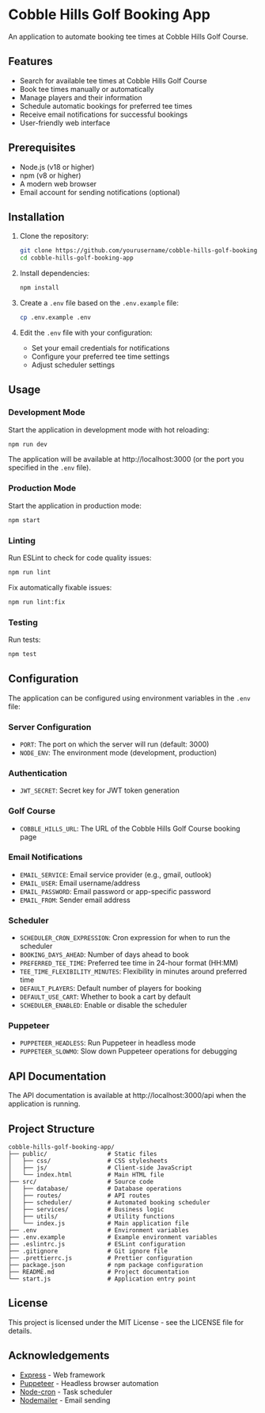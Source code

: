 # Cobble Hills Golf Booking App

An application to automate booking tee times at Cobble Hills Golf Course.

## Features

- Search for available tee times at Cobble Hills Golf Course
- Book tee times manually or automatically
- Manage players and their information
- Schedule automatic bookings for preferred tee times
- Receive email notifications for successful bookings
- User-friendly web interface

## Prerequisites

- Node.js (v18 or higher)
- npm (v8 or higher)
- A modern web browser
- Email account for sending notifications (optional)

## Installation

1. Clone the repository:
   ```bash
   git clone https://github.com/yourusername/cobble-hills-golf-booking-app.git
   cd cobble-hills-golf-booking-app
   ```

2. Install dependencies:
   ```bash
   npm install
   ```

3. Create a `.env` file based on the `.env.example` file:
   ```bash
   cp .env.example .env
   ```

4. Edit the `.env` file with your configuration:
   - Set your email credentials for notifications
   - Configure your preferred tee time settings
   - Adjust scheduler settings

## Usage

### Development Mode

Start the application in development mode with hot reloading:

```bash
npm run dev
```

The application will be available at http://localhost:3000 (or the port you specified in the `.env` file).

### Production Mode

Start the application in production mode:

```bash
npm start
```

### Linting

Run ESLint to check for code quality issues:

```bash
npm run lint
```

Fix automatically fixable issues:

```bash
npm run lint:fix
```

### Testing

Run tests:

```bash
npm test
```

## Configuration

The application can be configured using environment variables in the `.env` file:

### Server Configuration
- `PORT`: The port on which the server will run (default: 3000)
- `NODE_ENV`: The environment mode (development, production)

### Authentication
- `JWT_SECRET`: Secret key for JWT token generation

### Golf Course
- `COBBLE_HILLS_URL`: The URL of the Cobble Hills Golf Course booking page

### Email Notifications
- `EMAIL_SERVICE`: Email service provider (e.g., gmail, outlook)
- `EMAIL_USER`: Email username/address
- `EMAIL_PASSWORD`: Email password or app-specific password
- `EMAIL_FROM`: Sender email address

### Scheduler
- `SCHEDULER_CRON_EXPRESSION`: Cron expression for when to run the scheduler
- `BOOKING_DAYS_AHEAD`: Number of days ahead to book
- `PREFERRED_TEE_TIME`: Preferred tee time in 24-hour format (HH:MM)
- `TEE_TIME_FLEXIBILITY_MINUTES`: Flexibility in minutes around preferred time
- `DEFAULT_PLAYERS`: Default number of players for booking
- `DEFAULT_USE_CART`: Whether to book a cart by default
- `SCHEDULER_ENABLED`: Enable or disable the scheduler

### Puppeteer
- `PUPPETEER_HEADLESS`: Run Puppeteer in headless mode
- `PUPPETEER_SLOWMO`: Slow down Puppeteer operations for debugging

## API Documentation

The API documentation is available at http://localhost:3000/api when the application is running.

## Project Structure

```
cobble-hills-golf-booking-app/
├── public/                 # Static files
│   ├── css/                # CSS stylesheets
│   ├── js/                 # Client-side JavaScript
│   └── index.html          # Main HTML file
├── src/                    # Source code
│   ├── database/           # Database operations
│   ├── routes/             # API routes
│   ├── scheduler/          # Automated booking scheduler
│   ├── services/           # Business logic
│   ├── utils/              # Utility functions
│   └── index.js            # Main application file
├── .env                    # Environment variables
├── .env.example            # Example environment variables
├── .eslintrc.js            # ESLint configuration
├── .gitignore              # Git ignore file
├── .prettierrc.js          # Prettier configuration
├── package.json            # npm package configuration
├── README.md               # Project documentation
└── start.js                # Application entry point
```

## License

This project is licensed under the MIT License - see the LICENSE file for details.

## Acknowledgements

- [Express](https://expressjs.com/) - Web framework
- [Puppeteer](https://pptr.dev/) - Headless browser automation
- [Node-cron](https://github.com/node-cron/node-cron) - Task scheduler
- [Nodemailer](https://nodemailer.com/) - Email sending

